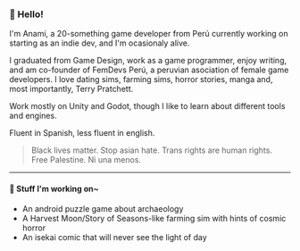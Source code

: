 ### 🐤 Hello!
I'm Anami, a 20-something game developer from Perú currently working on starting as an indie dev, and I'm ocasionaly alive.

I graduated from Game Design, work as a game programmer, enjoy writing, and am co-founder of FemDevs Perú, a peruvian asociation of female game developers.
I love dating sims, farming sims, horror stories, manga and, most importantly, Terry Pratchett.

Work mostly on Unity and Godot, though I like to learn about different tools and engines.

Fluent in Spanish, less fluent in english.

> Black lives matter. Stop asian hate. Trans rights are human rights. Free Palestine. Ni una menos. 

***

#### 💙 Stuff I'm working on~
- An android puzzle game about archaeology
- A Harvest Moon/Story of Seasons-like farming sim with hints of cosmic horror
- An isekai comic that will never see the light of day

<!---
#### 📚 Stuff I'm learning about~
- Discord and Twitch bots
- Zine making
- Front end web development
- Tool making in Godot and Unity
- Anatomy and digital art in general

#### 💻 Stuff I like to use~
- Engines & similar
	- Unity
	- Godot
	- RPG Maker VX Ace and MV
	- Twine 2
	- ct.js
  
- Art software
	- Krita
	- Inkscape
	- Aseprite
	- Blender
  
- Other tools
	- Obsidian
	- Visual Studio 2019 and VS Code

- 👀 I’m interested in ...
- 💞️ I’m looking to collaborate on ...
- 📫 How to reach me ...
--->

